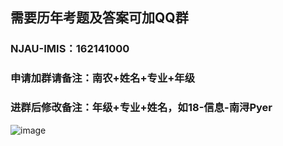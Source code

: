 ## 需要历年考题及答案可加QQ群
### NJAU-IMIS：162141000
### 申请加群请备注：南农+姓名+专业+年级
### 进群后修改备注：年级+专业+姓名，如18-信息-南浔Pyer
![image](https://user-images.githubusercontent.com/60532543/149901866-a341d763-4f2c-4b82-99a0-69c9bc08d3b8.png)

